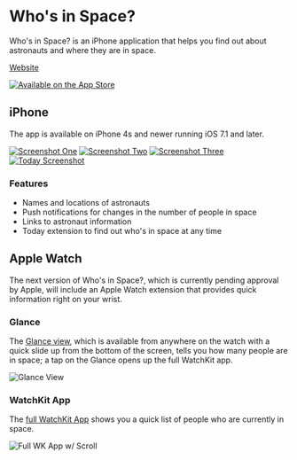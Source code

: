 # Who's in Space?
Who's in Space? is an iPhone application that helps you find out about astronauts and where they are in space.

[Website](http://tinyurl.com/whosinspace)

[![Available on the App Store](https://devimages.apple.com.edgekey.net/app-store/marketing/guidelines/images/badge-download-on-the-app-store.svg)](https://itunes.apple.com/us/app/whos-in-space/id916499517)

## iPhone
The app is available on iPhone 4s and newer running iOS 7.1 and later.

[![Screenshot One](http://i.imgur.com/mC5tzlMt.png)](http://i.imgur.com/mC5tzlM.png)
[![Screenshot Two](http://i.imgur.com/oliAnpvt.png)](http://i.imgur.com/oliAnpv.png)
[![Screenshot Three](http://i.imgur.com/gbJeQi6t.png)](http://i.imgur.com/gbJeQi6.png)
[![Today Screenshot](http://i.imgur.com/FX1o7Zlt.png)](http://i.imgur.com/FX1o7Zl.png)

### Features
 - Names and locations of astronauts
 - Push notifications for changes in the number of people in space
 - Links to astronaut information
 - Today extension to find out who's in space at any time

## Apple Watch
The next version of Who's in Space?, which is currently pending approval by Apple, will include an Apple Watch extension that provides quick information right on your wrist.

### Glance
The [Glance view](https://developer.apple.com/library/ios/documentation/General/Conceptual/WatchKitProgrammingGuide/ImplementingaGlance.html), which is available from anywhere on the watch with a quick slide up from the bottom of the screen, tells you how many people are in space; a tap on the Glance opens up the full WatchKit app.

![Glance View](http://i.imgur.com/oxlFILB.png)

### WatchKit App
The [full WatchKit App](https://developer.apple.com/library/ios/documentation/General/Conceptual/WatchKitProgrammingGuide/CreatingtheUserInterface.html#//apple_ref/doc/uid/TP40014969-CH4-SW1) shows you a quick list of people who are currently in space.

![Full WK App w/ Scroll](http://i.imgur.com/bFqqG04.gif)
